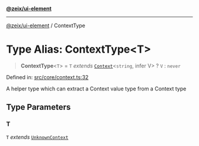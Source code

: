 [**@zeix/ui-element**](../README.md)

***

[@zeix/ui-element](../globals.md) / ContextType

# Type Alias: ContextType\<T\>

> **ContextType**\<`T`\> = `T` *extends* [`Context`](Context.md)\<`string`, infer V\> ? `V` : `never`

Defined in: [src/core/context.ts:32](https://github.com/zeixcom/ui-element/blob/fbfc14f2b364007b204dfef842cb4c272bdfad41/src/core/context.ts#L32)

A helper type which can extract a Context value type from a Context type

## Type Parameters

### T

`T` *extends* [`UnknownContext`](UnknownContext.md)
